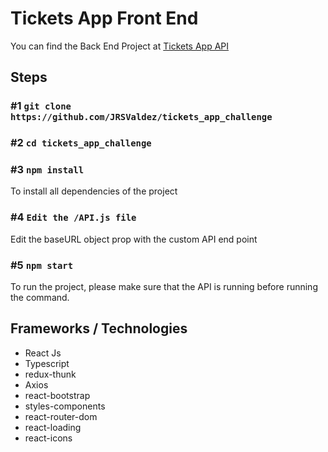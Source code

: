 # Tickets App Front End

You can find the Back End Project at [Tickets App API](https://github.com/JRSValdez/tickets_api_challenge)

## Steps

### #1 `git clone https://github.com/JRSValdez/tickets_app_challenge`

### #2 `cd tickets_app_challenge`

### #3 `npm install`

To install all dependencies of the project

### #4 `Edit the /API.js file`
Edit the baseURL object prop with the custom API end point

### #5 `npm start`

To run the project, please make sure that the API is running before running the command.

## Frameworks / Technologies

* React Js
* Typescript
* redux-thunk
* Axios
* react-bootstrap
* styles-components
* react-router-dom
* react-loading
* react-icons
